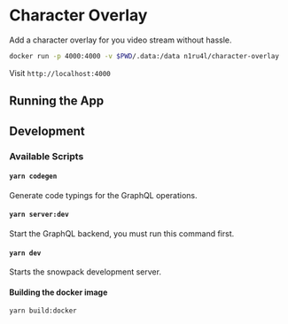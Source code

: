 # Character Overlay

Add a character overlay for you video stream without hassle.

```bash
docker run -p 4000:4000 -v $PWD/.data:/data n1ru4l/character-overlay
```

Visit `http://localhost:4000`

## Running the App

## Development

### Available Scripts

#### `yarn codegen`

Generate code typings for the GraphQL operations.

#### `yarn server:dev`

Start the GraphQL backend, you must run this command first.

#### `yarn dev`

Starts the snowpack development server.

#### Building the docker image

```bash
yarn build:docker
```
